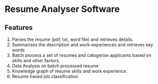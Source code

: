 # Resume Analyser Software

## Features
<ol>
  <li> Parses the resume (pdf, txt, word file) and retrieves details. </li>
  <li> Summarises the description and  work-experiences and retrieves key words </li>
  <li> Batch process a set of resumes and catogerise applicants based on skills and other factors. </li>
  <li> Data Analysis on batch processed resume </li>
  <li> Knowledge graph of resume skills and work experience. </li>
  <li> Resume based job classification </li>
<ol>
